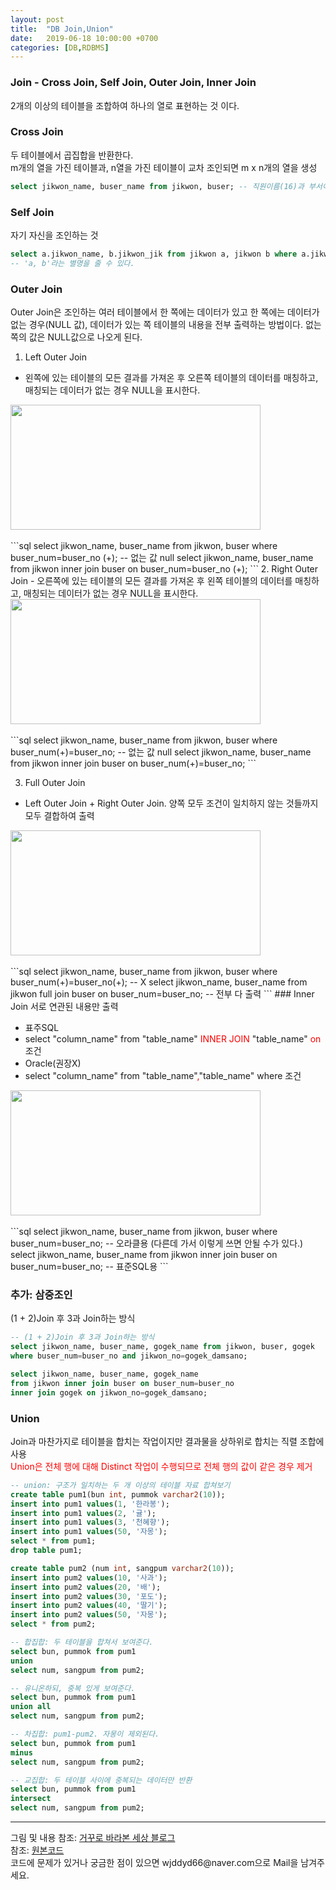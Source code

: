 ```yaml
---
layout: post
title:  "DB Join,Union"
date:   2019-06-18 10:00:00 +0700
categories: [DB,RDBMS]
---
```


###  Join - Cross Join, Self Join, Outer Join, Inner Join
2개의 이상의 테이블을 조합하여 하나의 열로 표현하는 것 이다.

###  Cross Join  
두 테이블에서 곱집합을 반환한다.  
m개의 열을 가진 테이블과, n열을 가진 테이블이 교차 조인되면 m x n개의 열을 생성  
```sql
select jikwon_name, buser_name from jikwon, buser; -- 직원이름(16)과 부서이름(4)이 1:1 대응. 16*4 = 64개.
```

###  Self Join
자기 자신을 조인하는 것
```sql
select a.jikwon_name, b.jikwon_jik from jikwon a, jikwon b where a.jikwon_no=b.jikwon_no; 
-- 'a, b'라는 별명을 줄 수 있다.
```
###  Outer Join
Outer Join은 조인하는 여러 테이블에서 한 쪽에는 데이터가 있고 한 쪽에는 데이터가 없는 경우(NULL 값), 데이터가 있는 쪽 테이블의 내용을 전부 출력하는 방법이다. 없는 쪽의 값은 NULL값으로 나오게 된다.  
1. Left Outer Join
 - 왼쪽에 있는 테이블의 모든 결과를 가져온 후 오른쪽 테이블의 데이터를 매칭하고, 매칭되는 데이터가 없는 경우 NULL을 표시한다.  
<div ><img src="https://t1.daumcdn.net/cfile/tistory/224EFA4656EF49B309" height="200" width="400"/></div><br>
```sql
select jikwon_name, buser_name from jikwon, buser where buser_num=buser_no (+); 
-- 없는 값 null
select jikwon_name, buser_name from jikwon inner join buser on buser_num=buser_no (+); 
```
2. Right Outer Join
 - 오른쪽에 있는 테이블의 모든 결과를 가져온 후 왼쪽 테이블의 데이터를 매칭하고, 매칭되는 데이터가 없는 경우 NULL을 표시한다.  
<div><img src="https://t1.daumcdn.net/cfile/tistory/2418A25056EF4BA912" height="200" width="400"/></div><br>
```sql
select jikwon_name, buser_name from jikwon, buser where buser_num(+)=buser_no; 
-- 없는 값 null
select jikwon_name, buser_name from jikwon inner join buser on buser_num(+)=buser_no;
```

3. Full Outer Join
 - Left Outer Join + Right Outer Join. 양쪽 모두 조건이 일치하지 않는 것들까지 모두 결합하여 출력  
<div><img src="https://t1.daumcdn.net/cfile/tistory/232EF54356EF4DA123" height="200" width="400"/></div><br>
```sql
select jikwon_name, buser_name from jikwon, buser where buser_num(+)=buser_no(+); -- X
select jikwon_name, buser_name from jikwon full join buser on buser_num=buser_no; 
-- 전부 다 출력
```
###  Inner Join
서로 연관된 내용만 출력  
<ul>
<li>표주SQL</li>  
<li>select "column_name" from "table_name" <span style ="color: red">INNER  JOIN</span> "table_name" <span style ="color: red">on</span> 조건</li>
<li>Oracle(권장X)</li>
<li>select "column_name" from "table_name"<span style ="color: red">,</span>"table_name" where 조건</li>
</ul>
<div><img src="https://t1.daumcdn.net/cfile/tistory/251A374456EB994D13" height="200" width="400"/></div><br>
```sql
select jikwon_name, buser_name from jikwon, buser where buser_num=buser_no; 
-- 오라클용 (다른데 가서 이렇게 쓰면 안될 수가 있다.)
select jikwon_name, buser_name from jikwon inner join buser on buser_num=buser_no; 
-- 표준SQL용
```

###  추가: 삼중조인
(1 + 2)Join 후 3과 Join하는 방식  
```sql
-- (1 + 2)Join 후 3과 Join하는 방식
select jikwon_name, buser_name, gogek_name from jikwon, buser, gogek
where buser_num=buser_no and jikwon_no=gogek_damsano;

select jikwon_name, buser_name, gogek_name 
from jikwon inner join buser on buser_num=buser_no 
inner join gogek on jikwon_no=gogek_damsano;
```

###  Union  
Join과 마찬가지로 테이블을 합치는 작업이지만 결과물을 상하위로 합치는 직렬 조합에 사용  
 <span style ="color: red">Union은 전체 행에 대해 Distinct 작업이 수행되므로 전체 행의 값이 같은 경우 제거</span><br>
```sql
-- union: 구조가 일치하는 두 개 이상의 테이블 자료 합쳐보기
create table pum1(bun int, pummok varchar2(10));
insert into pum1 values(1, '한라봉');
insert into pum1 values(2, '귤');
insert into pum1 values(3, '천혜향');
insert into pum1 values(50, '자몽');
select * from pum1;
drop table pum1;

create table pum2 (num int, sangpum varchar2(10));
insert into pum2 values(10, '사과');
insert into pum2 values(20, '배');
insert into pum2 values(30, '포도');
insert into pum2 values(40, '딸기');
insert into pum2 values(50, '자몽');
select * from pum2;

-- 합집합: 두 테이블을 합쳐서 보여준다. 
select bun, pummok from pum1
union
select num, sangpum from pum2;

-- 유니온하되, 중복 있게 보여준다.
select bun, pummok from pum1
union all
select num, sangpum from pum2;

-- 차집합: pum1-pum2. 자몽이 제외된다. 
select bun, pummok from pum1
minus
select num, sangpum from pum2;

-- 교집합: 두 테이블 사이에 중복되는 데이터만 반환
select bun, pummok from pum1
intersect
select num, sangpum from pum2;
```

<hr>
그림 및 내용 참조: <a href="https://clairdelunes.tistory.com/22">거꾸로 바라본 세상 블로그</a><br>
참조: <a href="https://github.com/wjddyd66/DB/tree/master/Join">원본코드</a><br>
코드에 문제가 있거나 궁금한 점이 있으면 wjddyd66@naver.com으로  Mail을 남겨주세요.